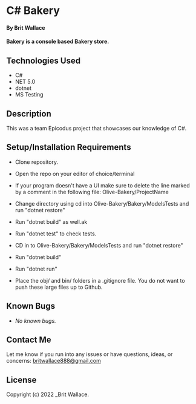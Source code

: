 # C# Bakery

#### By **Brit Wallace**

#### Bakery is a console based Bakery store.




## Technologies Used

* C#
* NET 5.0
* dotnet
* MS Testing



## Description

This was a team Epicodus project that showcases our knowledge of C#. 

## Setup/Installation Requirements

* Clone repository.
* Open the repo on your editor of choice/terminal
* If your program doesn't have a UI make sure to delete the line marked by a comment in the following file: Olive-Bakery/ProjectName

* Change directory using cd into Olive-Bakery/Bakery/ModelsTests and run "dotnet restore"
* Run "dotnet build" as well.ak
* Run "dotnet test" to check tests.
* CD in to Olive-Bakery/Bakery/ModelsTests and run "dotnet restore"
* Run "dotnet build"
* Run "dotnet run"
* Place the obj/ and bin/ folders in a .gitignore file. You do not want to push these large files up to Github.



## Known Bugs

* _No known bugs._

## Contact Me

Let me know if you run into any issues or have questions, ideas, or concerns:
britwallace888@gmail.com 

## License

Copyright (c) 2022 _Brit Wallace.

